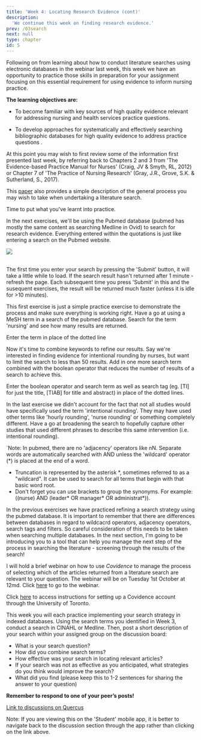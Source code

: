 ```yaml
---
title: 'Week 4: Locating Research Evidence (cont)'
description:
  'We continue this week on finding research evidence.'
prev: /03search
next: null
type: chapter
id: 5
---
```


<exercise id="1" title="Introduction">

Following on from learning about how to conduct literature searches using electronic databases in the webinar last week, this week we have an opportunity to practice those skills in preparation for your assignment focusing on this essential requirement for using evidence to inform nursing practice. 

**The learning objectives are:**

- To become familiar with key sources of high quality evidence relevant for addressing nursing and health services practice questions.

-  To develop approaches for systematically and effectively searching bibliographic databases for high quality evidence to address practice questions .

</exercise>

<exercise id="2" title="Reading">

At this point you may wish to first review some of the information first presented last week, by referring back to Chapters 2 and 3 from 'The Evidence-based Practice Manual for Nurses' (Craig, JV & Smyth, RL, 2012) or Chapter 7 of 'The Practice of Nursing Research' (Gray, J.R., Grove, S.K. & Sutherland, S., 2017). 

<qu>This <a href="https://www-jstor-org.myaccess.library.utoronto.ca/stable/25684570?seq=1#metadata_info_tab_contents">paper</a> also provides a simple description of the general process you may wish to take when undertaking a literature search.</qu>


</exercise>

<exercise id="3" title="Let's practice">

Time to put what you've learnt into practice.

In the next exercises, we'll be using the Pubmed database (pubmed has mostly the same content as searching Medline in Ovid) to search for research evidence. Everything entered within the quotations is just like entering a search on the Pubmed website.

<img src="/pubmed-nursing.png"/>
<br><br>

<qu>The first time you enter your search by pressing the 'Submit' button, it will take a little while to load. If the search result hasn't returned after 1 minute - refresh the page. Each subsequent time you press 'Submit' in this and the susequent exercises, the result will be returned much faster (unless it is idle for >10 minutes).</qu>

This first exercise is just a simple practice exercise to demonstrate the process and make sure everything is working right. Have a go at using a MeSH term in a search of the pubmed database. Search for the term 'nursing' and see how many results are returned. 
  
<codeblock id="01_03">

Enter the term in place of the dotted line

</codeblock>

</exercise>

<exercise id="4" title="Refining a search">

Now it's time to combine keywords to refine our results. Say we're interested in finding evidence for intentional rounding by nurses, but want to limit the search to less than 50 results. Add in one more search term combined with the boolean operator that reduces the number of results of a search to achieve this.

<codeblock id="01_04">

Enter the boolean operator and search term as well as search tag (eg. [TI] for just the title, [TIAB] for title and abstract) in place of the dotted lines.

</codeblock>

</exercise>

<exercise id="5" title="Synonyms">

In the last exercise we didn't account for the fact that not all studies would have specifically used the term 'intentional rounding'. They may have used other terms like 'hourly rounding', 'nurse rounding' or something completely different. Have a go at broadening the search to hopefully capture other studies that used different phrases to describe this same intervention (i.e. intentional rounding). 

`Note: In pubmed, there are no 'adjacency' operators like nN. Separate words are automatically searched with AND unless the 'wildcard' operator (*) is placed at the end of a word.

<codeblock id="01_05">

- Truncation is represented by the asterisk *, sometimes referred to as a "wildcard". It can be used to search for all terms that begin with that basic word root. 
- Don't forget you can use brackets to group the synonyms. For example: ((nurse) AND (leader* OR manager* OR administrat*)).

</exercise>

<exercise id="6" title="Recap">

In the previous exercises we have practiced refining a search strategy using the pubmed database. It is important to remember that there are differences between databases in regard to wildcacrd operators, adjacency operators, search tags and filters. So careful consideration of this needs to be taken when searching multiple databases. In the next section, I'm going to be introducing you to a tool that can help you manage the next step of the process in searching the literature - screening through the results of the search!

</exercise>

<exercise id="7" title="Using Covidence to manage search results">

I will hold a brief webinar on how to use *Covidence* to manage the process of selecting which of the articles returned from a literature search are relevant to your question. The webinar will be on Tuesday 1st October at 12md. Click [here](https://q.utoronto.ca/courses/113018/external_tools/246) to go to the webinar.

<qu>Click <a href="https://onesearch.library.utoronto.ca/linkit/covidence">here</a> to access instructions for setting up a Covidence account through the University of Toronto.</qu>

</exercise>

<exercise id="8" title="Discussion board">

This week you will each practice implementing your search strategy in indexed databases. Using the search terms you identified in Week 3, conduct a search in CINAHL or Medline. Then, post a short description of your search within your assigned group on the discussion board:

- What is your search question?
- How did you combine search terms?
- How effective was your search in locating relevant articles? 
- If your search was not as effective as you anticipated, what strategies do you think would improve the search?
- What did you find (please keep this to 1-2 sentences for sharing the answer to your question)

**Remember to respond to one of your peer’s posts!**

<a target="_parent" href="https://q.utoronto.ca/courses/113018/discussion_topics/344130">Link to discussions on Quercus</a>

<qu>Note: If you are viewing this on the 'Student' mobile app, it is better to navigate back to the discussion section through the app rather than clicking on the link above.</qu>

</exercise>